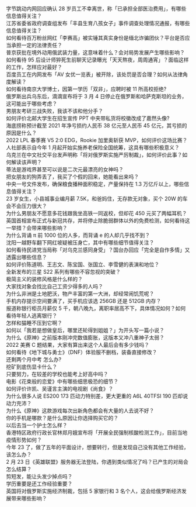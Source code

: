 字节跳动内网回应确认 28 岁员工不幸离世，称「已承担全部医治费用」，有哪些信息值得关注？  
江苏省委省政府调查组发布「丰县生育八孩女子」事件调查处理情况通报，有哪些信息值得关注？  
如何看待百万粉丝网红「李赛高」被实锤其真实身份是缅北诈骗团伙？平台是否应当承担一定的法律责任？  
普京获批在境外动用俄武装力量，这意味着什么？会对局势发展产生哪些影响？  
如何看待 95 后设计师猝死生前聊天记录曝光「天天熬夜，周周通宵」？面临这样的工作，怎样应对最好？  
百度员工在内网发布「AV 女优一览表」被开除，该处罚是否合理？如何从法律角度解读？  
如何看待南京大学博士，因第一学历「双非」，应聘时被 11 所高校拒绝?  
俄罗斯出兵乌东后，滴滴宣布将于 3 月 4 日停止在俄罗斯和哈萨克斯坦的业务，这可能出于哪些考虑？  
男朋友考研三战失败，我该不该和他分手？  
如何评价北邮大学生在招生宣传 PPT 中夹带私货将校徽改成了嘉然头像?  
海底捞称预计截至 2021 年净亏损约人民币 38 亿元至人民币 45 亿元，其亏损的原因是什么？  
2022 LPL 春季赛 V5 2:0 EDG，Rookie 加里奥斩获 MVP，如何评价这场比赛？  
人社部表示自今年 1 月起开始实施养老保险全国统筹，这具有哪些积极意义？  
乌克兰在中文社交平台发声明称「将对俄罗斯实施严厉制裁」，如何评价此事？如何解读该声明？  
蒂法是游戏界甚至可以说是二次元最漂亮的女神吗？  
把女朋友的狗弄丢了，我买了个假的回来，她能看出来吗？  
中央一号文件发布，确保粮食播种面积稳定，产量保持在 1.3 万亿斤以上，哪些信息值得关注？  
23 岁女生，小县城事业编月薪 7.5K，和爸妈住，无存款无对象，买个 20W 的车会不会压力很大？  
为什么男朋友不愿意多花钱跟我坐高铁一同返校，但却花 450 元买了两幅耳机？  
英国首相宣布正式与新冠共存，并将停止除脆弱群体以外的免费检测，如何看待这一举措？会带来哪些影响？  
为什么背诵 π 前 1000 位的人多，而背诵 e 的人却几乎找不到？  
沈阳一越野车翻下网红坡疑被压身亡，其中有哪些细节值得关注？  
如何看待民进党当局称「对乌克兰感同身受」？国台办回应「完全是自作多情」又透露出哪些信息？  
如何评价陈道明、王志文、陈宝国、张国立、李雪健的表演和地位？  
全新发布的三星 S22 系列有哪些不容忽视的突破？  
极简主义的装修风格是什么样的？  
大家找对象会找比自己工资少得多的人吗？  
为什么非洲是土地肥沃，物产丰富的第一大洲，却经常闹饥荒呢？  
手机内存提示空间要满了，买手机应该选 256GB 还是 512GB 内存？  
报道称银行柜员月薪仅 5 千，朝八晚九，离职率居高不下，具体情况如何？如何看待年轻人逃离银行？  
怎样和猫睡不压到它啊？  
如何以「我若是想做皇后，哪里还轮得到姐姐？」为开头写一篇小说？  
为什么《原神》之前版本刚冲完数值膨胀，这版本又冲八重神子太弱？  
2022 美赛 C 题结果，大家有算出来这个人最后会有多少钱吗？  
如何看待《地下城与勇士》（DNF）体验服不删档，装备直接修改？  
还剩两个月中考 怎么办?  
挖矿到底伤显卡什么？  
只要努力，在较差的学校也能考上好高中吗？  
电影《花束般的恋爱》中有哪些细思极恐的细节？  
如何评价许凯、吴谨言主演的电视剧《尚食》？  
为什么很多人说 ES200 173 匹动力特别差，更大更重的 A6L 40TFSI 190 匹却说动力充沛？  
为什么《原神》这款游戏每次出新角色都会有大量的人去说不好？  
你的手机是哪款？是什么原因让你选择购买它的？  
以后去当一个护士怎么样？  
香港特区政府行政长官林郑月娥宣布将「开展全民强制核酸检测工作」，目前当地疫情形势如何？  
今年 23 了，做了五年的平面设计，想要转行，但是发现自己没有其他工作经验，该怎么办？  
2 月 23 日《英雄联盟》服务器无法登陆，你遇到类似情况了吗？已产生的对局会怎么结算？  
剪短发，能让头发少掉点吗？  
学历重要是还工作经验重要？  
英国将对俄罗斯实施经济制裁，包括 5 家银行和 3 名个人，这会给俄罗斯经济发展带来哪些影响？  
